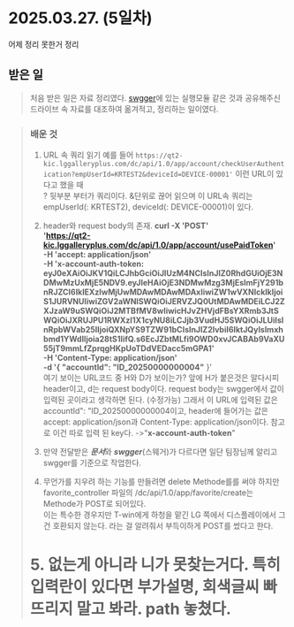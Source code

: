 # 2025.03.27. (5일차)

어제 정리 못한거 정리

## 받은 일
>처음 받은 일은 자료 정리였다.
> [swgger](https://qt2-kic.lggalleryplus.com/swagger-ui/index.html?urls.primaryName=DigitalCanvas%20App%20API%20v1.0)에 있는 실행모듈 같은 것과 공유해주신 드라이브 속 자료를 대조하여 옮겨적고, 정리하는 일이였다.

> ### 배운 것
> 1. URL 속 쿼리 읽기
> 예를 들어 `https://qt2-kic.lggalleryplus.com/dc/api/1.0/app/account/checkUserAuthentication?empUserId=KRTEST2&deviceId=DEVICE-00001'` 이런 URL이 있다고 했을 때 <br>
> ? 뒷부분 부터가 쿼리이다. &단위로 끊어 읽으며 이 URL속 쿼리는 empUserId(: KRTEST2), deviceId(: DEVICE-00001)이 있다.
>
> 2. header와 request body의 존재.
> **curl -X 'POST' \
  'https://qt2-kic.lggalleryplus.com/dc/api/1.0/app/account/usePaidToken' \
  -H 'accept: application/json' \
  -H 'x-account-auth-token: eyJ0eXAiOiJKV1QiLCJhbGciOiJIUzM4NCIsInJlZ0RhdGUiOjE3NDMwMzUxMjE5NDV9.eyJleHAiOjE3NDMwMzg3MjEsImFjY291bnRJZCI6IklEXzIwMjUwMDAwMDAwMDAxIiwiZW1wVXNlcklkIjoiS1JURVNUIiwiZGV2aWNlSWQiOiJERVZJQ0UtMDAwMDEiLCJ2ZXJzaW9uSWQiOiJ2MTBfMV8wIiwicHJvZHVjdFBsYXRmb3JtSWQiOiJXRUJPU1RWXzI1X1cyNU8iLCJjb3VudHJ5SWQiOiJLUiIsInRpbWVab25lIjoiQXNpYS9TZW91bCIsInJlZ2lvbiI6IktJQyIsImxhbmd1YWdlIjoia28tS1IifQ.s6EcJZbtMLfi9OWD0xvJCABAb9VaXU55jT9mmLfZprqgHKpUoTDdVEDacc5mGPA1' \
  -H 'Content-Type: application/json' \
  -d '{
  "accountId": "ID_20250000000004"**
}' <br>
>여기 보이는 URL코드 중 H와 D가 보이는가? 앞에 H가 붙은것은 알다시피 header이고, d는 request body이다.
> request body는 swgger에서 값이 입력된 곳이라고 생각하면 된다. (수정가능) 그래서 이 URL에 입력된 값은 accountId": "ID_20250000000004이고, header에 들어가는 값은 accept: application/json과 Content-Type: application/json이다.
> 참고로 이건 따로 입력 된 key다. ->"**x-account-auth-token**"
>
> 3. 만약 전달받은 ***문서***와  ***swgger***(스웨거)가 다르다면 일단 팀장님께 알리고 swgger를 기준으로 작업한다.
>
> 4. 무언가를 지우려 하는 기능를 만들려면 delete Methode를를 써야 하지만 favorite_controller 파일의 /dc/api/1.0/app/favorite/create는 Methode가 POST로 되어있다. <br>
> 이는 특수한 경우지만 T-win에게 하청을 맡긴 LG 쪽에서 디스플레이에서 그건 호환되지 않는다. 라는 걸 알려줘서 부득이하게 POST를 썼다고 한다.
>
># 5. 없는게 아니라 니가 못찾는거다. 특히 입력란이 있다면 부가설명, 회색글씨 빠뜨리지 말고 봐라. path 놓쳤다.
